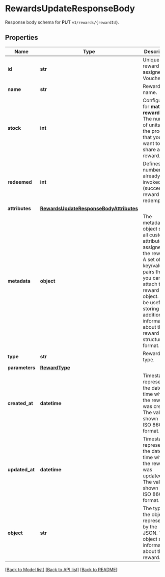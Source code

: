 # RewardsUpdateResponseBody

Response body schema for **PUT** `v1/rewards/{rewardId}`.

## Properties

Name | Type | Description | Notes
------------ | ------------- | ------------- | -------------
**id** | **str** | Unique reward ID, assigned by Voucherify. | [optional] 
**name** | **str** | Reward name. | [optional] 
**stock** | **int** | Configurable for **material rewards**. The number of units of the product that you want to share as reward. | [optional] 
**redeemed** | **int** | Defines the number of already invoked (successful) reward redemptions.  | [optional] 
**attributes** | [**RewardsUpdateResponseBodyAttributes**](RewardsUpdateResponseBodyAttributes.md) |  | [optional] 
**metadata** | **object** | The metadata object stores all custom attributes assigned to the reward. A set of key/value pairs that you can attach to a reward object. It can be useful for storing additional information about the reward in a structured format. | [optional] 
**type** | **str** | Reward type. | [optional] 
**parameters** | [**RewardType**](RewardType.md) |  | [optional] 
**created_at** | **datetime** | Timestamp representing the date and time when the reward was created. The value is shown in the ISO 8601 format. | [optional] 
**updated_at** | **datetime** | Timestamp representing the date and time when the reward was updated. The value is shown in the ISO 8601 format. | [optional] 
**object** | **str** | The type of the object represented by the JSON. This object stores information about the reward. | [default to 'reward']

[[Back to Model list]](../README.md#documentation-for-models) [[Back to API list]](../README.md#documentation-for-api-endpoints) [[Back to README]](../README.md)


